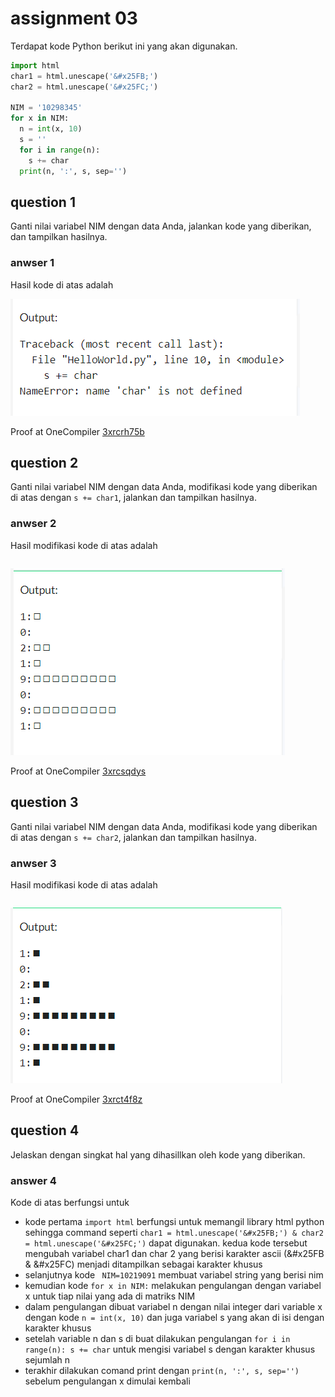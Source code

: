# assignment 03
Terdapat kode Python berikut ini yang akan digunakan.
```python
import html
char1 = html.unescape('&#x25FB;')
char2 = html.unescape('&#x25FC;')

NIM = '10298345'
for x in NIM:
  n = int(x, 10)
  s = ''
  for i in range(n):
    s += char
  print(n, ':', s, sep='')
```


## question 1
Ganti nilai variabel NIM dengan data Anda, jalankan kode yang diberikan, dan tampilkan hasilnya.

### anwser 1
Hasil kode di atas adalah

![](q1.PNG)

Proof at OneCompiler [3xrcrh75b](https://onecompiler.com/python/3xrcrh75b)

## question 2
Ganti nilai variabel NIM dengan data Anda, modifikasi kode yang diberikan di atas dengan `s += char1`, jalankan dan tampilkan hasilnya.

### anwser 2
Hasil modifikasi kode di atas adalah
```
```

![](q2.PNG)

Proof at OneCompiler [3xrcsqdys](https://onecompiler.com/python/3xrcsqdys)

## question 3
Ganti nilai variabel NIM dengan data Anda, modifikasi kode yang diberikan di atas dengan `s += char2`, jalankan dan tampilkan hasilnya.

### anwser 3
Hasil modifikasi kode di atas adalah
```
```
![](q3.1.PNG)

Proof at OneCompiler [3xrct4f8z](https://onecompiler.com/python/3xrct4f8z)

## question 4
Jelaskan dengan singkat hal yang dihasillkan oleh kode yang diberikan.

### answer 4
Kode di atas berfungsi untuk
+ kode pertama ``` import html ``` berfungsi untuk memangil  library html python sehingga command seperti ```
char1 = html.unescape('&#x25FB;') & char2 = html.unescape('&#x25FC;') ``` dapat digunakan. kedua kode tersebut mengubah variabel char1 dan char 2 yang berisi karakter ascii (&#x25FB & &#x25FC) menjadi ditampilkan sebagai karakter khusus
+ selanjutnya kode ``` NIM=10219091``` membuat variabel string yang berisi nim 
+ kemudian kode ```for x in NIM:``` melakukan pengulangan dengan variabel x untuk tiap nilai yang ada di matriks NIM
+ dalam pengulangan dibuat variabel n dengan nilai integer dari variable x dengan kode ```n = int(x, 10)``` dan juga variabel s yang akan di isi dengan karakter khusus
+ setelah variable n dan s di buat dilakukan pengulangan ```for i in range(n):
    s += char``` untuk mengisi variabel s dengan karakter khusus sejumlah n
+ terakhir dilakukan comand print dengan ```print(n, ':', s, sep='')``` sebelum pengulangan x dimulai kembali
